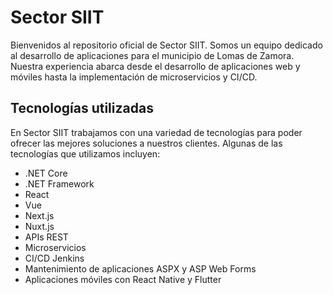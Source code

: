 # Sector SIIT

Bienvenidos al repositorio oficial de Sector SIIT. Somos un equipo dedicado al desarrollo de aplicaciones para el municipio de Lomas de Zamora. Nuestra experiencia abarca desde el desarrollo de aplicaciones web y móviles hasta la implementación de microservicios y CI/CD.

## Tecnologías utilizadas

En Sector SIIT trabajamos con una variedad de tecnologías para poder ofrecer las mejores soluciones a nuestros clientes. Algunas de las tecnologías que utilizamos incluyen:

- .NET Core
- .NET Framework
- React
- Vue
- Next.js
- Nuxt.js
- APIs REST
- Microservicios
- CI/CD Jenkins
- Mantenimiento de aplicaciones ASPX y ASP Web Forms
- Aplicaciones móviles con React Native y Flutter

<!--
## Contribuciones

Nos encanta trabajar con la comunidad y recibir contribuciones. Si tienes alguna idea para mejorar alguno de nuestros proyectos o te gustaría ayudar en el desarrollo, ¡no dudes en hacer una solicitud de extracción! Para contribuir, sigue los siguientes pasos:

1. Haz un fork del repositorio y clónalo en tu máquina local.
2. Crea una nueva rama a partir de la rama `develop` y nómbrala de acuerdo a tu cambio.
3. Realiza los cambios necesarios y asegúrate de que los tests pasen correctamente.
4. Realiza una solicitud de extracción a la rama `develop`.
5. Espera a que un miembro del equipo revise y apruebe tu cambio.

## Contacto

Si tienes alguna duda o comentario, no dudes en contactarnos a través de nuestro correo electrónico `sector.siit@gmail.com`.

¡Gracias por visitar nuestro repositorio!
-->
